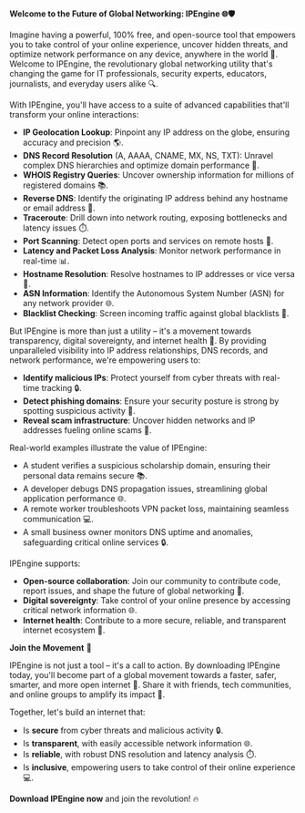 **Welcome to the Future of Global Networking: IPEngine 🌐🛡️**

Imagine having a powerful, 100% free, and open-source tool that empowers you to take control of your online experience, uncover hidden threats, and optimize network performance on any device, anywhere in the world 🚀. Welcome to IPEngine, the revolutionary global networking utility that's changing the game for IT professionals, security experts, educators, journalists, and everyday users alike 🔍.

With IPEngine, you'll have access to a suite of advanced capabilities that'll transform your online interactions:

* **IP Geolocation Lookup**: Pinpoint any IP address on the globe, ensuring accuracy and precision 🌎.
* **DNS Record Resolution** (A, AAAA, CNAME, MX, NS, TXT): Unravel complex DNS hierarchies and optimize domain performance 🔩.
* **WHOIS Registry Queries**: Uncover ownership information for millions of registered domains 📚.
* **Reverse DNS**: Identify the originating IP address behind any hostname or email address 🔗.
* **Traceroute**: Drill down into network routing, exposing bottlenecks and latency issues ⏱️.
* **Port Scanning**: Detect open ports and services on remote hosts 🔑.
* **Latency and Packet Loss Analysis**: Monitor network performance in real-time 📊.
* **Hostname Resolution**: Resolve hostnames to IP addresses or vice versa 🔄.
* **ASN Information**: Identify the Autonomous System Number (ASN) for any network provider 🌐.
* **Blacklist Checking**: Screen incoming traffic against global blacklists 🔴.

But IPEngine is more than just a utility – it's a movement towards transparency, digital sovereignty, and internet health 💚. By providing unparalleled visibility into IP address relationships, DNS records, and network performance, we're empowering users to:

* **Identify malicious IPs**: Protect yourself from cyber threats with real-time tracking 🔒.
* **Detect phishing domains**: Ensure your security posture is strong by spotting suspicious activity 🤝.
* **Reveal scam infrastructure**: Uncover hidden networks and IP addresses fueling online scams 💸.

Real-world examples illustrate the value of IPEngine:

* A student verifies a suspicious scholarship domain, ensuring their personal data remains secure 📚.
* A developer debugs DNS propagation issues, streamlining global application performance 🌐.
* A remote worker troubleshoots VPN packet loss, maintaining seamless communication 💻.
* A small business owner monitors DNS uptime and anomalies, safeguarding critical online services 🔒.

IPEngine supports:

* **Open-source collaboration**: Join our community to contribute code, report issues, and shape the future of global networking 🤝.
* **Digital sovereignty**: Take control of your online presence by accessing critical network information 🌐.
* **Internet health**: Contribute to a more secure, reliable, and transparent internet ecosystem 💚.

**Join the Movement** 🌟

IPEngine is not just a tool – it's a call to action. By downloading IPEngine today, you'll become part of a global movement towards a faster, safer, smarter, and more open internet 🔑. Share it with friends, tech communities, and online groups to amplify its impact 🚀.

Together, let's build an internet that:

* Is **secure** from cyber threats and malicious activity 🔒.
* Is **transparent**, with easily accessible network information 🌐.
* Is **reliable**, with robust DNS resolution and latency analysis ⏱️.
* Is **inclusive**, empowering users to take control of their online experience 💻.

**Download IPEngine now** and join the revolution! 🔥